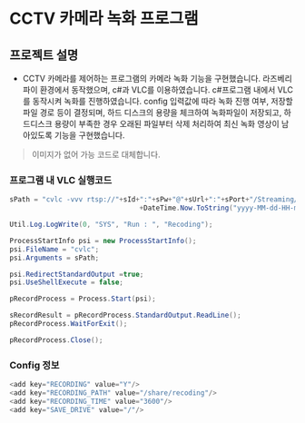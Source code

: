 # CCTV 카메라 녹화 프로그램
## 프로젝트 설명
- CCTV 카메라를 제어하는 프로그램의 카메라 녹화 기능을 구현했습니다. 라즈베리파이 환경에서 동작했으며, c#과 VLC를 이용하였습니다. c#프로그램 내에서 VLC를 동작시켜 녹화를 진행하였습니다. config 입력값에 따라 녹화 진행 여부, 저장할 파일 경로 등이 결정되며, 하드 디스크의 용량을 체크하여 녹화파일이 저장되고, 하드디스크 용량이 부족한 경우 오래된 파일부터 삭제 처리하여 최신 녹화 영상이 남아있도록 기능을 구현했습니다.

> 이미지가 없어 가능 코드로 대체합니다.

### 프로그램 내 VLC 실행코드
```c#
sPath = "cvlc -vvv rtsp://"+sId+":"+sPw+"@"+sUrl+":"+sPort+"/Streaming/Channels/"+sPtzChannel+" --sout file/ps:"+Cam.sRecodingPath+"/"
								+DateTime.Now.ToString("yyyy-MM-dd-HH-mm-ss")+".h264 --stop-time="+Cam.sRecodingTime+" vlc://quit";

Util.Log.LogWrite(0, "SYS", "Run : ", "Recoding");

ProcessStartInfo psi = new ProcessStartInfo();
psi.FileName = "cvlc";
psi.Arguments = sPath;

psi.RedirectStandardOutput =true;
psi.UseShellExecute = false;

pRecordProcess = Process.Start(psi);

sRecordResult = pRecordProcess.StandardOutput.ReadLine();
pRecordProcess.WaitForExit();

pRecordProcess.Close();
```
### Config 정보
```c#
<add key="RECORDING" value="Y"/>
<add key="RECORDING_PATH" value="/share/recoding"/>
<add key="RECORDING_TIME" value="3600"/>
<add key="SAVE_DRIVE" value="/"/>
```
